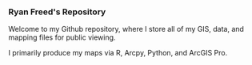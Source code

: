 ### Ryan Freed's Repository

Welcome to my Github repository, where I store all of my GIS, data, and mapping files for public viewing. 

I primarily produce my maps via R, Arcpy, Python, and ArcGIS Pro. 



